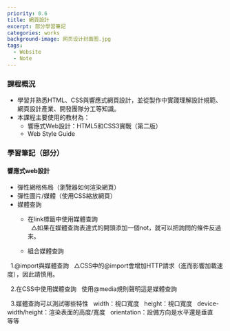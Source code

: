 ```yaml
---
priority: 0.6
title: 網頁設計
excerpt: 部分學習筆記
categories: works
background-image: 网页设计封面图.jpg
tags:
  - Website
  - Note
---
```


### 課程概況

- 學習并熟悉HTML、CSS與響應式網頁設計，並從製作中實踐理解設計規範、網頁設計產業、開發團隊分工等知識。
- 本課程主要使用的教材為：
   - 響應式Web設計：HTML5和CSS3實戰（第二版）
   - Web Style Guide

### 學習筆記（部分）

#### 響應式web設計

- 彈性網格佈局（瀏覽器如何渲染網頁）
- 彈性圖片/媒體（使用CSS縮放網頁）
- 媒體查詢
   - 在link標籤中使用媒體查詢  
   △如果在媒體查詢表達式的開頭添加一個not，就可以把詢問的條件反過來。

   - 組合媒體查詢
   
   1.@import與媒體查詢
   △CSS中的@import會增加HTTP請求（進而影響加載速度），因此請慎用。
   
   2.在CSS中使用媒體查詢
   使用@media規則聲明這是媒體查詢
   
   3.媒體查詢可以測試哪些特性
   width：視口寬度
   height：視口寬度
   device-width/height：渲染表面的高度/寬度
   orientation：設備方向是水平還是垂直
   等等
